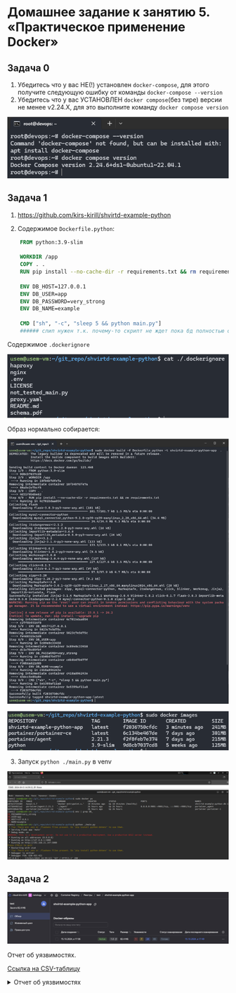 # Домашнее задание к занятию 5. «Практическое применение Docker»

## Задача 0

1. Убедитесь что у вас НЕ(!) установлен ```docker-compose```, для этого получите следующую ошибку от команды ```docker-compose --version```
2. Убедитесь что у вас УСТАНОВЛЕН ```docker compose```(без тире) версии не менее v2.24.X, для это выполните команду ```docker compose version```  

![docker_compose_version](./images/0.png)

## Задача 1

1. <https://github.com/kirs-kirill/shvirtd-example-python>

2. Содержимое `Dockerfile.python`:
```dockerfile
    FROM python:3.9-slim
    
    WORKDIR /app
    COPY . .
    RUN pip install --no-cache-dir -r requirements.txt && rm requirements.txt
    
    ENV DB_HOST=127.0.0.1
    ENV DB_USER=app
    ENV DB_PASSWORD=very_strong
    ENV DB_NAME=example
    
    CMD ["sh", "-c", "sleep 5 && python main.py"]
    ###### слип нужен т.к. почему-то скрипт не ждет пока бд полностью откроется
```

Содержимое `.dockerignore`

![dockerignore](./images/1.png)

Образ нормально собирается:

![docker build](./images/2.png)

![docker images](./images/3.png)

3. Запуск `python ./main.py` в venv

![python ./main.py](./images/4.png)

## Задача 2

![yc registry](./images/5.png)

Отчет об уязвимостях.

[Ссылка на CSV-таблицу](https://github.com/kirs-kirill/netology_homework/blob/49f5ec56267e28ba5f42ae62c1fed1401cdacf3c/05-virt-04-docker-in-practice/vulnerabilities.csv)

<details>
  <summary>Отчет об уязвимостях</summary>
  
  ### Дата сканирования: 15.10.2024, в 15:49 МСК
  | name                | link                                                            | severity | package            | version               | fixedBy |
  |---------------------|-----------------------------------------------------------------|----------|--------------------|-----------------------|---------|
  | CVE-2023-45853      | https://avd.aquasec.com/nvd/cve-2023-45853                      | CRITICAL | zlib1g             | 1:1.2.13.dfsg-1       |         |
  | CVE-2023-52425      | https://avd.aquasec.com/nvd/cve-2023-52425                      | HIGH     | libexpat1          | 2.5.0-1+deb12u1       |         |
  | CVE-2024-26462      | https://avd.aquasec.com/nvd/cve-2024-26462                      | HIGH     | libgssapi-krb5-2   | 1.20.1-2+deb12u2      |         |
  | CVE-2024-26462      | https://avd.aquasec.com/nvd/cve-2024-26462                      | HIGH     | libk5crypto3       | 1.20.1-2+deb12u2      |         |
  | CVE-2024-26462      | https://avd.aquasec.com/nvd/cve-2024-26462                      | HIGH     | libkrb5-3          | 1.20.1-2+deb12u2      |         |
  | CVE-2024-26462      | https://avd.aquasec.com/nvd/cve-2024-26462                      | HIGH     | libkrb5support0    | 1.20.1-2+deb12u2      |         |
  | CVE-2023-7104       | https://avd.aquasec.com/nvd/cve-2023-7104                       | HIGH     | libsqlite3-0       | 3.40.1-2              |         |
  | CVE-2023-31484      | https://avd.aquasec.com/nvd/cve-2023-31484                      | HIGH     | perl-base          | 5.36.0-7+deb12u1      |         |
  | CVE-2023-4039       | https://avd.aquasec.com/nvd/cve-2023-4039                       | MEDIUM   | gcc-12-base        | 12.2.0-14             |         |
  | CVE-2023-4039       | https://avd.aquasec.com/nvd/cve-2023-4039                       | MEDIUM   | libgcc-s1          | 12.2.0-14             |         |
  | CVE-2024-2236       | https://avd.aquasec.com/nvd/cve-2024-2236                       | MEDIUM   | libgcrypt20        | 1.10.1-3              |         |
  | CVE-2024-26458      | https://avd.aquasec.com/nvd/cve-2024-26458                      | MEDIUM   | libgssapi-krb5-2   | 1.20.1-2+deb12u2      |         |
  | CVE-2024-26461      | https://avd.aquasec.com/nvd/cve-2024-26461                      | MEDIUM   | libgssapi-krb5-2   | 1.20.1-2+deb12u2      |         |
  | CVE-2024-26458      | https://avd.aquasec.com/nvd/cve-2024-26458                      | MEDIUM   | libk5crypto3       | 1.20.1-2+deb12u2      |         |
  | CVE-2024-26461      | https://avd.aquasec.com/nvd/cve-2024-26461                      | MEDIUM   | libk5crypto3       | 1.20.1-2+deb12u2      |         |
  | CVE-2024-26458      | https://avd.aquasec.com/nvd/cve-2024-26458                      | MEDIUM   | libkrb5-3          | 1.20.1-2+deb12u2      |         |
  | CVE-2024-26461      | https://avd.aquasec.com/nvd/cve-2024-26461                      | MEDIUM   | libkrb5-3          | 1.20.1-2+deb12u2      |         |
  | CVE-2024-26458      | https://avd.aquasec.com/nvd/cve-2024-26458                      | MEDIUM   | libkrb5support0    | 1.20.1-2+deb12u2      |         |
  | CVE-2024-26461      | https://avd.aquasec.com/nvd/cve-2024-26461                      | MEDIUM   | libkrb5support0    | 1.20.1-2+deb12u2      |         |
  | CVE-2023-50495      | https://avd.aquasec.com/nvd/cve-2023-50495                      | MEDIUM   | libncursesw6       | 6.4-4                 |         |
  | CVE-2024-22365      | https://avd.aquasec.com/nvd/cve-2024-22365                      | MEDIUM   | libpam-modules     | 1.5.2-6+deb12u1       |         |
  | CVE-2024-22365      | https://avd.aquasec.com/nvd/cve-2024-22365                      | MEDIUM   | libpam-modules-bin | 1.5.2-6+deb12u1       |         |
  | CVE-2024-22365      | https://avd.aquasec.com/nvd/cve-2024-22365                      | MEDIUM   | libpam-runtime     | 1.5.2-6+deb12u1       |         |
  | CVE-2024-22365      | https://avd.aquasec.com/nvd/cve-2024-22365                      | MEDIUM   | libpam0g           | 1.5.2-6+deb12u1       |         |
  | CVE-2024-5535       | https://avd.aquasec.com/nvd/cve-2024-5535                       | MEDIUM   | libssl3            | 3.0.14-1~deb12u2      |         |
  | CVE-2023-4039       | https://avd.aquasec.com/nvd/cve-2023-4039                       | MEDIUM   | libstdc++6         | 12.2.0-14             |         |
  | CVE-2023-50495      | https://avd.aquasec.com/nvd/cve-2023-50495                      | MEDIUM   | libtinfo6          | 6.4-4                 |         |
  | CVE-2023-4641       | https://avd.aquasec.com/nvd/cve-2023-4641                       | MEDIUM   | login              | 1:4.13+dfsg1-1+b1     |         |
  | CVE-2023-50495      | https://avd.aquasec.com/nvd/cve-2023-50495                      | MEDIUM   | ncurses-base       | 6.4-4                 |         |
  | CVE-2023-50495      | https://avd.aquasec.com/nvd/cve-2023-50495                      | MEDIUM   | ncurses-bin        | 6.4-4                 |         |
  | CVE-2024-5535       | https://avd.aquasec.com/nvd/cve-2024-5535                       | MEDIUM   | openssl            | 3.0.14-1~deb12u2      |         |
  | CVE-2023-4641       | https://avd.aquasec.com/nvd/cve-2023-4641                       | MEDIUM   | passwd             | 1:4.13+dfsg1-1+b1     |         |
  | CVE-2011-3374       | https://avd.aquasec.com/nvd/cve-2011-3374                       | LOW      | apt                | 2.6.1                 |         |
  | TEMP-0841856-B18BAF | https://security-tracker.debian.org/tracker/TEMP-0841856-B18BAF | LOW      | bash               | 5.2.15-2+b7           |         |
  | CVE-2022-0563       | https://avd.aquasec.com/nvd/cve-2022-0563                       | LOW      | bsdutils           | 1:2.38.1-5+deb12u1    |         |
  | CVE-2016-2781       | https://avd.aquasec.com/nvd/cve-2016-2781                       | LOW      | coreutils          | 9.1-1                 |         |
  | CVE-2017-18018      | https://avd.aquasec.com/nvd/cve-2017-18018                      | LOW      | coreutils          | 9.1-1                 |         |
  | CVE-2022-27943      | https://avd.aquasec.com/nvd/cve-2022-27943                      | LOW      | gcc-12-base        | 12.2.0-14             |         |
  | CVE-2022-3219       | https://avd.aquasec.com/nvd/cve-2022-3219                       | LOW      | gpgv               | 2.2.40-1.1            |         |
  | CVE-2011-3374       | https://avd.aquasec.com/nvd/cve-2011-3374                       | LOW      | libapt-pkg6.0      | 2.6.1                 |         |
  | CVE-2022-0563       | https://avd.aquasec.com/nvd/cve-2022-0563                       | LOW      | libblkid1          | 2.38.1-5+deb12u1      |         |
  | CVE-2010-4756       | https://avd.aquasec.com/nvd/cve-2010-4756                       | LOW      | libc-bin           | 2.36-9+deb12u8        |         |
  | CVE-2018-20796      | https://avd.aquasec.com/nvd/cve-2018-20796                      | LOW      | libc-bin           | 2.36-9+deb12u8        |         |
  | CVE-2019-1010022    | https://avd.aquasec.com/nvd/cve-2019-1010022                    | LOW      | libc-bin           | 2.36-9+deb12u8        |         |
  | CVE-2019-1010023    | https://avd.aquasec.com/nvd/cve-2019-1010023                    | LOW      | libc-bin           | 2.36-9+deb12u8        |         |
  | CVE-2019-1010024    | https://avd.aquasec.com/nvd/cve-2019-1010024                    | LOW      | libc-bin           | 2.36-9+deb12u8        |         |
  | CVE-2019-1010025    | https://avd.aquasec.com/nvd/cve-2019-1010025                    | LOW      | libc-bin           | 2.36-9+deb12u8        |         |
  | CVE-2019-9192       | https://avd.aquasec.com/nvd/cve-2019-9192                       | LOW      | libc-bin           | 2.36-9+deb12u8        |         |
  | CVE-2010-4756       | https://avd.aquasec.com/nvd/cve-2010-4756                       | LOW      | libc6              | 2.36-9+deb12u8        |         |
  | CVE-2018-20796      | https://avd.aquasec.com/nvd/cve-2018-20796                      | LOW      | libc6              | 2.36-9+deb12u8        |         |
  | CVE-2019-1010022    | https://avd.aquasec.com/nvd/cve-2019-1010022                    | LOW      | libc6              | 2.36-9+deb12u8        |         |
  | CVE-2019-1010023    | https://avd.aquasec.com/nvd/cve-2019-1010023                    | LOW      | libc6              | 2.36-9+deb12u8        |         |
  | CVE-2019-1010024    | https://avd.aquasec.com/nvd/cve-2019-1010024                    | LOW      | libc6              | 2.36-9+deb12u8        |         |
  | CVE-2019-1010025    | https://avd.aquasec.com/nvd/cve-2019-1010025                    | LOW      | libc6              | 2.36-9+deb12u8        |         |
  | CVE-2019-9192       | https://avd.aquasec.com/nvd/cve-2019-9192                       | LOW      | libc6              | 2.36-9+deb12u8        |         |
  | CVE-2023-52426      | https://avd.aquasec.com/nvd/cve-2023-52426                      | LOW      | libexpat1          | 2.5.0-1+deb12u1       |         |
  | CVE-2024-28757      | https://avd.aquasec.com/nvd/cve-2024-28757                      | LOW      | libexpat1          | 2.5.0-1+deb12u1       |         |
  | CVE-2022-27943      | https://avd.aquasec.com/nvd/cve-2022-27943                      | LOW      | libgcc-s1          | 12.2.0-14             |         |
  | CVE-2018-6829       | https://avd.aquasec.com/nvd/cve-2018-6829                       | LOW      | libgcrypt20        | 1.10.1-3              |         |
  | CVE-2011-3389       | https://avd.aquasec.com/nvd/cve-2011-3389                       | LOW      | libgnutls30        | 3.7.9-2+deb12u3       |         |
  | CVE-2018-5709       | https://avd.aquasec.com/nvd/cve-2018-5709                       | LOW      | libgssapi-krb5-2   | 1.20.1-2+deb12u2      |         |
  | CVE-2018-5709       | https://avd.aquasec.com/nvd/cve-2018-5709                       | LOW      | libk5crypto3       | 1.20.1-2+deb12u2      |         |
  | CVE-2018-5709       | https://avd.aquasec.com/nvd/cve-2018-5709                       | LOW      | libkrb5-3          | 1.20.1-2+deb12u2      |         |
  | CVE-2018-5709       | https://avd.aquasec.com/nvd/cve-2018-5709                       | LOW      | libkrb5support0    | 1.20.1-2+deb12u2      |         |
  | CVE-2022-0563       | https://avd.aquasec.com/nvd/cve-2022-0563                       | LOW      | libmount1          | 2.38.1-5+deb12u1      |         |
  | CVE-2023-45918      | https://avd.aquasec.com/nvd/cve-2023-45918                      | LOW      | libncursesw6       | 6.4-4                 |         |
  | CVE-2022-0563       | https://avd.aquasec.com/nvd/cve-2022-0563                       | LOW      | libsmartcols1      | 2.38.1-5+deb12u1      |         |
  | CVE-2021-45346      | https://avd.aquasec.com/nvd/cve-2021-45346                      | LOW      | libsqlite3-0       | 3.40.1-2              |         |
  | CVE-2022-27943      | https://avd.aquasec.com/nvd/cve-2022-27943                      | LOW      | libstdc++6         | 12.2.0-14             |         |
  | CVE-2013-4392       | https://avd.aquasec.com/nvd/cve-2013-4392                       | LOW      | libsystemd0        | 252.30-1~deb12u2      |         |
  | CVE-2023-31437      | https://avd.aquasec.com/nvd/cve-2023-31437                      | LOW      | libsystemd0        | 252.30-1~deb12u2      |         |
  | CVE-2023-31438      | https://avd.aquasec.com/nvd/cve-2023-31438                      | LOW      | libsystemd0        | 252.30-1~deb12u2      |         |
  | CVE-2023-31439      | https://avd.aquasec.com/nvd/cve-2023-31439                      | LOW      | libsystemd0        | 252.30-1~deb12u2      |         |
  | CVE-2023-45918      | https://avd.aquasec.com/nvd/cve-2023-45918                      | LOW      | libtinfo6          | 6.4-4                 |         |
  | CVE-2013-4392       | https://avd.aquasec.com/nvd/cve-2013-4392                       | LOW      | libudev1           | 252.30-1~deb12u2      |         |
  | CVE-2023-31437      | https://avd.aquasec.com/nvd/cve-2023-31437                      | LOW      | libudev1           | 252.30-1~deb12u2      |         |
  | CVE-2023-31438      | https://avd.aquasec.com/nvd/cve-2023-31438                      | LOW      | libudev1           | 252.30-1~deb12u2      |         |
  | CVE-2023-31439      | https://avd.aquasec.com/nvd/cve-2023-31439                      | LOW      | libudev1           | 252.30-1~deb12u2      |         |
  | CVE-2022-0563       | https://avd.aquasec.com/nvd/cve-2022-0563                       | LOW      | libuuid1           | 2.38.1-5+deb12u1      |         |
  | CVE-2007-5686       | https://avd.aquasec.com/nvd/cve-2007-5686                       | LOW      | login              | 1:4.13+dfsg1-1+b1     |         |
  | CVE-2019-19882      | https://avd.aquasec.com/nvd/cve-2019-19882                      | LOW      | login              | 1:4.13+dfsg1-1+b1     |         |
  | CVE-2023-29383      | https://avd.aquasec.com/nvd/cve-2023-29383                      | LOW      | login              | 1:4.13+dfsg1-1+b1     |         |
  | TEMP-0628843-DBAD28 | https://security-tracker.debian.org/tracker/TEMP-0628843-DBAD28 | LOW      | login              | 1:4.13+dfsg1-1+b1     |         |
  | CVE-2022-0563       | https://avd.aquasec.com/nvd/cve-2022-0563                       | LOW      | mount              | 2.38.1-5+deb12u1      |         |
  | CVE-2023-45918      | https://avd.aquasec.com/nvd/cve-2023-45918                      | LOW      | ncurses-base       | 6.4-4                 |         |
  | CVE-2023-45918      | https://avd.aquasec.com/nvd/cve-2023-45918                      | LOW      | ncurses-bin        | 6.4-4                 |         |
  | CVE-2007-5686       | https://avd.aquasec.com/nvd/cve-2007-5686                       | LOW      | passwd             | 1:4.13+dfsg1-1+b1     |         |
  | CVE-2019-19882      | https://avd.aquasec.com/nvd/cve-2019-19882                      | LOW      | passwd             | 1:4.13+dfsg1-1+b1     |         |
  | CVE-2023-29383      | https://avd.aquasec.com/nvd/cve-2023-29383                      | LOW      | passwd             | 1:4.13+dfsg1-1+b1     |         |
  | TEMP-0628843-DBAD28 | https://security-tracker.debian.org/tracker/TEMP-0628843-DBAD28 | LOW      | passwd             | 1:4.13+dfsg1-1+b1     |         |
  | CVE-2011-4116       | https://avd.aquasec.com/nvd/cve-2011-4116                       | LOW      | perl-base          | 5.36.0-7+deb12u1      |         |
  | CVE-2023-31486      | https://avd.aquasec.com/nvd/cve-2023-31486                      | LOW      | perl-base          | 5.36.0-7+deb12u1      |         |
  | TEMP-0517018-A83CE6 | https://security-tracker.debian.org/tracker/TEMP-0517018-A83CE6 | LOW      | sysvinit-utils     | 3.06-4                |         |
  | CVE-2005-2541       | https://avd.aquasec.com/nvd/cve-2005-2541                       | LOW      | tar                | 1.34+dfsg-1.2+deb12u1 |         |
  | TEMP-0290435-0B57B5 | https://security-tracker.debian.org/tracker/TEMP-0290435-0B57B5 | LOW      | tar                | 1.34+dfsg-1.2+deb12u1 |         |
  | CVE-2022-0563       | https://avd.aquasec.com/nvd/cve-2022-0563                       | LOW      | util-linux         | 2.38.1-5+deb12u1      |         |
  | CVE-2022-0563       | https://avd.aquasec.com/nvd/cve-2022-0563                       | LOW      | util-linux-extra   | 2.38.1-5+deb12u1      |         |

</details>
